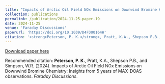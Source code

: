 ```yaml
---
title: "Impacts of Arctic Oil Field NOx Emissions on Downwind Bromine Chemistry: Insights from 5 years of MAX-DOAS observations"
collection: publications
permalink: /publication/2024-11-25-paper-19
date: 2024-11-25
venue: 'Faraday Discussions'
paperurl: 'https://doi.org/10.1039/D4FD00164H'
citation: '<strong>Peterson, P. K.</strong>, Pratt, K.A., Shepson P.B., and Simpson, W.R. (2024). Impacts of Arctic Oil Field NOx Emissions on Downwind Bromine Chemistry: Insights from 5 years of MAX-DOAS observations. <i>Faraday Discussions</i>.'
---
```


<a href='https://doi.org/10.1039/D4FD00164H'>Download paper here</a>

Recommended citation: <strong>Peterson, P. K.</strong>, Pratt, K.A., Shepson P.B., and Simpson, W.R. (2024). Impacts of Arctic Oil Field NOx Emissions on Downwind Bromine Chemistry: Insights from 5 years of MAX-DOAS observations. <i>Faraday Discussions</i>.